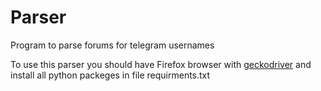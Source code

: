 # Parser
Program to parse forums for telegram usernames

To use this parser you should have Firefox browser with [geckodriver](https://github.com/mozilla/geckodriver/releases) and install all python packeges in file requirments.txt
